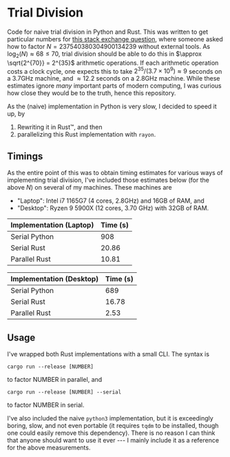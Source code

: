 # Trial Division
Code for naive trial division in Python and Rust.
This was written to get particular numbers for [this stack exchange question](https://crypto.stackexchange.com/a/113521/45690), where someone asked how to factor $N = 237540380304900134239$ without external tools.
As $\log_2 (N) \approx 68 \leq 70$, trial division should be able to do this in $\approx \sqrt{2^{70}} = 2^{35}$ arithmetic operations.
If each arithmetic operation costs a clock cycle, one expects this to take $2^{35} / (3.7 \times 10^9)\approx 9$ seconds on a 3.7GHz machine, and $\approx 12.2$ seconds on a 2.8GHz machine.
While these estimates ignore *many* important parts of modern computing, I was curious how close they would be to the truth, hence this repository.

As the (naive) implementation in Python is very slow, I decided to speed it up, by

1. Rewriting it in Rust™, and then
2. parallelizing this Rust implementation with `rayon`.

## Timings

As the entire point of this was to obtain timing estimates for various ways of implementing trial division, I've included those estimates below (for the above $N$) on several of my machines.
These machines are

* "Laptop": Intel i7 1165G7 (4  cores, 2.8GHz) and 16GB of RAM, and
* "Desktop": Ryzen 9 5900X  (12 cores, 3.70 GHz) with 32GB of RAM.

| Implementation (Laptop) | Time (s) |
| --- | --- |
| Serial Python | 908 |
| Serial Rust | 20.86 |
| Parallel Rust | 10.81 |

| Implementation (Desktop) | Time (s) |
| --- | --- |
| Serial Python | 689 |
| Serial Rust | 16.78 |
| Parallel Rust | 2.53 |

## Usage

I've wrapped both Rust implementations with a small CLI. The syntax is

    cargo run --release [NUMBER]

to factor NUMBER in parallel, and

    cargo run --release [NUMBER] --serial

to factor NUMBER in serial.

I've also included the naive `python3` implementation, but it is exceedingly boring, slow, and not even portable (it requires `tqdm` to be installed, though one could easily remove this dependency).
There is no reason I can think that anyone should want to use it ever --- I mainly include it as a reference for the above measurements.

